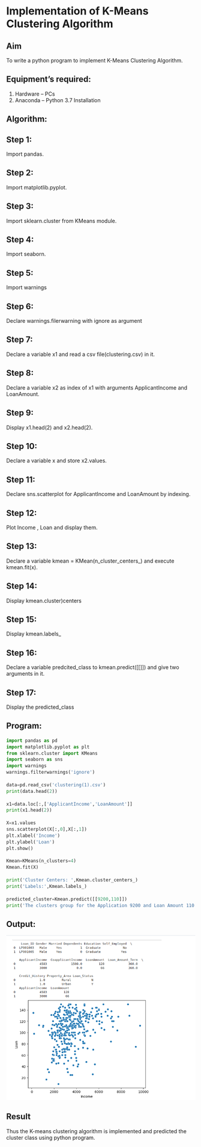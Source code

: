 # Implementation of K-Means Clustering Algorithm
## Aim
To write a python program to implement K-Means Clustering Algorithm.
## Equipment’s required:
1.	Hardware – PCs
2.	Anaconda – Python 3.7 Installation

## Algorithm:
## Step 1:
Import pandas.
## Step 2:
Import matplotlib.pyplot.
## Step 3:
Import sklearn.cluster from KMeans module.
## Step 4:
Import seaborn.
## Step 5:
Import warnings
## Step 6:
Declare warnings.filerwarning with ignore as argument
## Step 7:
Declare a variable x1 and read a csv file(clustering.csv) in it.
## Step 8:
Declare a variable x2 as index of x1 with arguments ApplicantIncome and LoanAmount.
## Step 9:
Display x1.head(2) and x2.head(2).
## Step 10:
Declare a variable x and store x2.values.
## Step 11:
Declare sns.scatterplot for ApplicantIncome and LoanAmount by indexing.
## Step 12:
Plot Income , Loan and display them.
## Step 13:
Declare a variable kmean = KMean(n_cluster_centers_) and execute kmean.fit(x).
## Step 14:
Display kmean.cluster)centers
## Step 15:
Display kmean.labels_ 
## Step 16:
Declare a variable predcited_class to kmean.predict([[]]) and give two arguments in it.
## Step 17:
Display the predicted_class

## Program:
```python
import pandas as pd
import matplotlib.pyplot as plt
from sklearn.cluster import KMeans
import seaborn as sns
import warnings
warnings.filterwarnings('ignore')

data=pd.read_csv('clustering(1).csv')
print(data.head(2))

x1=data.loc[:,['ApplicantIncome','LoanAmount']]
print(x1.head(2))

X=x1.values
sns.scatterplot(X[:,0],X[:,1])
plt.xlabel('Income')
plt.ylabel('Loan')
plt.show()

Kmean=KMeans(n_clusters=4)
Kmean.fit(X)

print('Cluster Centers: ',Kmean.cluster_centers_)
print('Labels:',Kmean.labels_)

predicted_cluster=Kmean.predict([[9200,110]])
print('The clusters group for the Application 9200 and Loan Amount 110  is ',predicted_cluster)
```
## Output:
![output](/filename16.png)
## Result
Thus the K-means clustering algorithm is implemented and predicted the cluster class using python program.